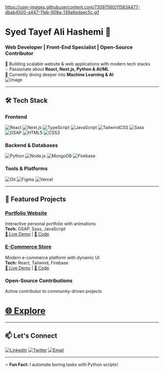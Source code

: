 https://user-images.githubusercontent.com/73097560/115834477-dbab4500-a447-11eb-908a-139a6edaec5c.gif

# Syed Tayef Ali Hashemi 👋

### Web Developer | Front-End Specialist | Open-Source Contributor

🚀 Building scalable website & web applications with modern tech stacks  
💡 Passionate about **React, Next.js, Python & AI/ML**  
🌱 Currently diving deeper into **Machine Learning & AI**  
![image](https://github.com/user-attachments/assets/42ffe06c-14d6-4d7f-9de5-d6e243570560)


---

## 🛠 Tech Stack

### **Frontend**
![React](https://img.shields.io/badge/React-20232A?logo=react&logoColor=61DAFB)
![Next.js](https://img.shields.io/badge/Next.js-000000?logo=nextdotjs&logoColor=white)
![TypeScript](https://img.shields.io/badge/TypeScript-3178C6?logo=typescript&logoColor=white)
![JavaScript](https://img.shields.io/badge/JavaScript-F7DF1E?logo=javascript&logoColor=black)
![TailwindCSS](https://img.shields.io/badge/Tailwind_CSS-38B2AC?logo=tailwind-css&logoColor=white)
![Sass](https://img.shields.io/badge/Sass-CC6699?logo=sass&logoColor=white)
![GSAP](https://img.shields.io/badge/GSAP-88CE02?logo=greensock&logoColor=white)
![HTML5](https://img.shields.io/badge/HTML5-E34F26?logo=html5&logoColor=white)
![CSS3](https://img.shields.io/badge/CSS3-1572B6?logo=css3&logoColor=white)

### **Backend & Databases**
![Python](https://img.shields.io/badge/Python-3776AB?logo=python&logoColor=white)
![Node.js](https://img.shields.io/badge/Node.js-339933?logo=nodedotjs&logoColor=white)
![MongoDB](https://img.shields.io/badge/MongoDB-47A248?logo=mongodb&logoColor=white)
![Firebase](https://img.shields.io/badge/Firebase-FFCA28?logo=firebase&logoColor=black)

### **Tools & Platforms**
![Git](https://img.shields.io/badge/Git-F05032?logo=git&logoColor=white)
![Figma](https://img.shields.io/badge/Figma-F24E1E?logo=figma&logoColor=white)
![Vercel](https://img.shields.io/badge/Vercel-000000?logo=vercel&logoColor=white)

---

## 🚀 Featured Projects

### [Portfolio Website](https://mohammad-tayef-github-io.vercel.app/)
Interactive personal portfolio with animations  
**Tech:** GSAP, Sass, JavaScript  
[🔗 Live Demo](https://mohammad-tayef-github-io.vercel.app/) | [📂 Code](https://github.com/syedtayefali369/Syed-Tayef.Portfolio.github.io)

### [E-Commerce Store](https://syedtayefali369.github.io/E-Commerce-website.github.io/)
Modern e-commerce platform with dynamic UI  
**Tech:** React, Tailwind, Firebase  
[🔗 Live Demo](https://syedtayefali369.github.io/e-commerce-website.github.io/) | [📂 Code](https://github.com/syedtayefali369/e-commerce-website.github.io)

### Open-Source Contributions
Active contributor to community-driven projects  
# [🌐 Explore](https://github.com/syedtayefali369)

---

## 📫 Let's Connect

[![LinkedIn](https://img.shields.io/badge/LinkedIn-0A66C2?logo=linkedin&logoColor=white)](https://www.linkedin.com/in/md-tayef-a68a4a352/)
[![Twitter](https://img.shields.io/badge/Twitter-1DA1F2?logo=x&logoColor=white)](https://x.com/Tay3fM6854)
[![Email](https://img.shields.io/badge/Email-D14836?logo=gmail&logoColor=white)](mailto:tayefrules@gmail.com)

---

⭐ **Fun Fact:** I automate boring tasks with Python scripts!
